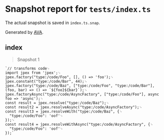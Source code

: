 # Snapshot report for `tests/index.ts`

The actual snapshot is saved in `index.ts.snap`.

Generated by [AVA](https://avajs.dev).

## index

> Snapshot 1

    `// transforms code␊
    import jpex from 'jpex';␊
    jpex.factory("type:/code/Foo", [], () => 'foo');␊
    jpex.constant("type:/code/Bar", 44);␊
    jpex.factory("type:/code/Baz", ["type:/code/Foo", "type:/code/Bar"], (foo, bar) => () => `${foo}${bar}`);␊
    jpex.factoryAsync("type:/code/AsyncFactory", ["type:/code/Foo"], async foo => 'async');␊
    const result = jpex.resolve("type:/code/Baz");␊
    const result2 = jpex.resolveAsync("type:/code/AsyncFactory");␊
    const result3 = jpex.resolveWith("type:/code/Baz", {␊
      "type:/code/Foo": 'oof'␊
    });␊
    const result4 = jpex.resolveWithAsync("type:/code/AsyncFactory", {␊
      "type:/code/Foo": 'oof'␊
    });`
